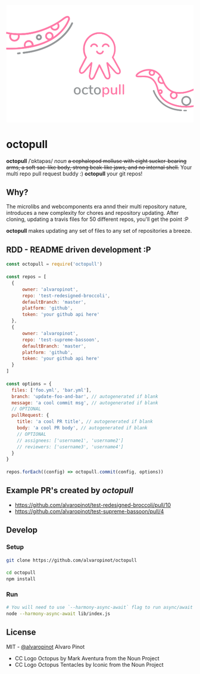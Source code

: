 ![octopull logo](docs/images/octopull-logo-with-tentacles-980-transparent@2x.png)

# octopull

**octopull** /ˈɒktəpəs/ *noun*
~~a cephalopod mollusc with eight sucker-bearing arms, a soft sac-like body, strong beak-like jaws, and no internal shell.~~ Your multi repo pull request buddy :) **octopull** your git repos!

## Why?
The microlibs and webcomponents era annd their multi repository nature, introduces
a new complexity for chores and repository updating. After cloning, updating a
travis files for 50 different repos, you'll get the point :P

**octopull** makes updating any set of files to any set of repositories a breeze.


## RDD - README driven development :P

```js
const octopull = require('octopull')

const repos = [
  {
      owner: 'alvaropinot',
      repo: 'test-redesigned-broccoli',
      defaultBranch: 'master',
      platform: 'github',
      token: 'your github api here'
  },
  {
      owner: 'alvaropinot',
      repo: 'test-supreme-bassoon',
      defaultBranch: 'master',
      platform: 'github',
      token: 'your github api here'
  }
]

const options = {
  files: ['foo.yml', 'bar.yml'],
  branch: 'update-foo-and-bar', // autogenerated if blank
  message: 'a cool commit msg', // autogenerated if blank
  // OPTIONAL
  pullRequest: {
    title: 'a cool PR title', // autogenerated if blank
    body: 'a cool PR body', // autogenerated if blank
    // OPTIONAL
    // assignees: ['username1', 'username2']
    // reviewers: ['username3', 'username4']
  }
}

repos.forEach((config) => octopull.commit(config, options))
```

## Example PR's created by *octopull*
* https://github.com/alvaropinot/test-redesigned-broccoli/pull/10
* https://github.com/alvaropinot/test-supreme-bassoon/pull/4

## Develop

### Setup

```sh
git clone https://github.com/alvaropinot/octopull

cd octopull
npm install
```

### Run

```sh
# You will need to use `--harmony-async-await` flag to run async/await code.
node --harmony-async-await lib/index.js
```

## License

MIT - [@alvaropinot](http://twitter.com/alvaropinot) Alvaro Pinot

* CC Logo Octopus by Mark Aventura from the Noun Project
* CC Logo Octopus Tentacles by Iconic from the Noun Project
